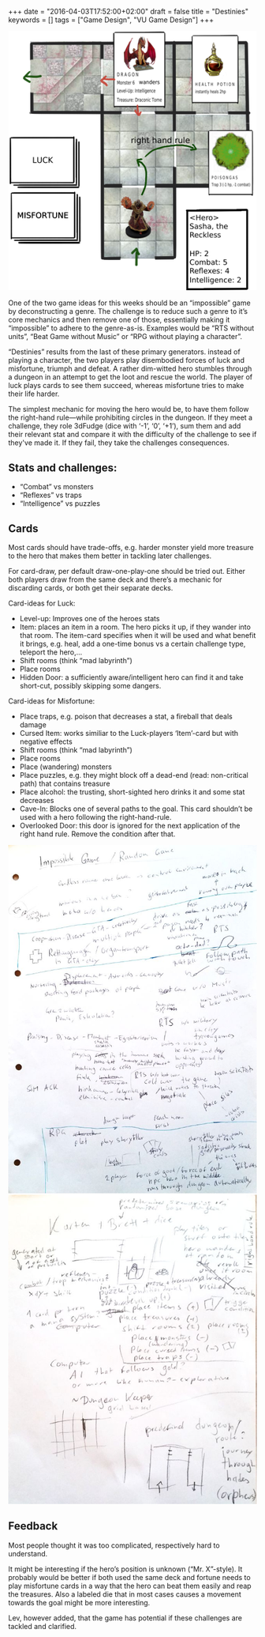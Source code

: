 +++
date = "2016-04-03T17:52:00+02:00"
draft = false
title = "Destinies"
keywords = []
tags = ["Game Design", "VU Game Design"]
+++

![](/media/destinies_and_ambulance/destinies.png)

One of the two game ideas for this weeks should be
an “impossible” game by deconstructing a genre. The
challenge is to reduce such a genre to it’s core
mechanics and then remove one of
those, essentially making it “impossible” to adhere
to the genre-as-is. Examples would be “RTS without units”,
“Beat Game without Music” or “RPG without playing a character”.

“Destinies” results from the last of these primary generators. instead
of playing a character, the two players play disembodied forces
of luck and misfortune, triumph and defeat. A rather dim-witted
hero stumbles through a dungeon in an attempt to get the loot
and rescue the world. The player of luck plays cards to see
them succeed, whereas misfortune tries to make their life harder.

<!--more-->

The simplest mechanic for moving the hero would be, to have
them follow the right-hand rule―while prohibiting circles
in the dungeon. If they meet a challenge, they role
3dFudge (dice with ‘-1’, ‘0’, ‘+1’), sum them and add
their relevant stat and compare it with the difficulty
of the challenge to see if they've made it. If they fail,
they take the challenges consequences.

## Stats and challenges:

- “Combat” vs monsters
- “Reflexes” vs traps
- “Intelligence” vs puzzles

## Cards

Most cards should have trade-offs, e.g. harder monster
yield more treasure to the hero that makes them better
in tackling later challenges.

For card-draw, per default draw-one-play-one
should be tried out. Either both players draw
from the same deck and there’s a mechanic for discarding
cards, or both get their separate decks.

Card-ideas for Luck:

- Level-up: Improves one of the heroes stats
- Item: places an item in a room. The hero picks it up,
  if they wander into that room. The item-card specifies when
  it will be used and what benefit it brings, e.g. heal, add a
  one-time bonus vs a certain challenge type, teleport the hero,...
- Shift rooms (think “mad labyrinth”)
- Place rooms
- Hidden Door: a sufficiently aware/intelligent hero can find it
  and take short-cut, possibly skipping some dangers.

Card-ideas for Misfortune:

- Place traps, e.g. poison that decreases a stat, a fireball that deals damage
- Cursed Item: works similiar to the Luck-players ‘Item’-card
  but with negative effects
- Shift rooms (think “mad labyrinth”)
- Place rooms
- Place (wandering) monsters
- Place puzzles, e.g. they might block off a dead-end
  (read: non-critical path) that contains treasure
- Place alcohol: the trusting, short-sighted hero drinks it
  and some stat decreases
- Cave-In: Blocks one of several paths to the goal. This card
  shouldn’t be used with a hero following the right-hand-rule.
- Overlooked Door: this door is ignored for the next application
  of the right hand rule. Remove the condition after that.

![](/media/destinies_and_ambulance/sketches_01.jpg)
![](/media/destinies_and_ambulance/sketches_04.jpg)

## Feedback

Most people thought it was too complicated, respectively hard to understand.

It might be interesting if the hero’s position is unknown
(“Mr. X”-style). It probably would be better if both used
the same deck and fortune needs to play misfortune cards
in a way that the hero can beat them easily and reap the
treasures. Also a labeled die that in most cases causes
a movement towards the goal might be more interesting.

Lev, however added, that the game has potential if these
challenges are tackled and clarified.
